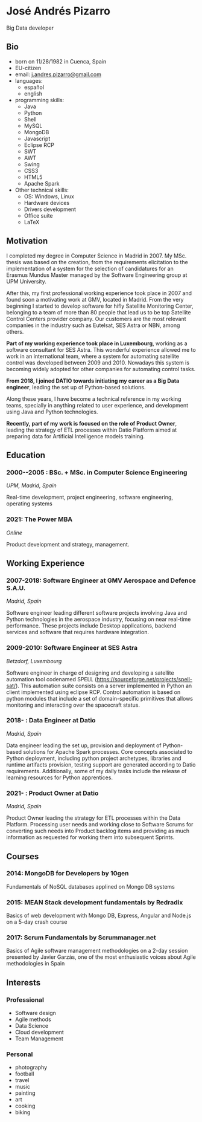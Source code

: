 # José Andrés Pizarro

Big Data developer

## Bio

* born on 11/28/1982 in Cuenca, Spain
* EU-citizen
* email: j.andres.pizarro@gmail.com
* languages:
  * español
  * english
* programming skills:
  * Java
  * Python
  * Shell
  * MySQL
  * MongoDB
  * Javascript
  * Eclipse RCP
  * SWT
  * AWT
  * Swing
  * CSS3
  * HTML5
  * Apache Spark
* Other technical skills:
  * OS: Windows, Linux
  * Hardware devices
  * Drivers development
  * Office suite
  * LaTeX

## Motivation

I completed my degree in Computer Science in Madrid in 2007. My MSc. thesis was based on
the creation, from the requirements elicitation to the implementation of a system for the selection of candidatures for an
Erasmus Mundus Master managed by the Software Engineering group at UPM University.

After this, my first professional working experience took place in 2007 and found soon a motivating work
at GMV, located in Madrid. From the very beginning I started to develop software for hifly Satellite Monitoring Center,
belonging to a team of more than 80 people that lead us to be top Satellite Control Centers provider company.
Our customers are the most relevant companies in the industry such as Eutelsat, SES Astra or NBN, among others.

**Part of my working experience took place in Luxembourg**, working as a software consultant for SES Astra.
This wonderful experience allowed me to work in an international team, where a system for automating satellite control
was developed between 2009 and 2010. Nowadays this system is becoming widely adopted for other companies for automating
control tasks.

**From 2018, I joined DATIO towards initiating my career as a Big Data engineer**, leading the set up of Python-based
solutions.

Along these years, I have become a technical reference in my working teams, specially in anything related
to user experience, and development using Java and Python technologies.

**Recently, part of my work is focused on the role of Product Owner**, leading the strategy of ETL processes within 
Datio Platform aimed at preparing data for Artificial Intelligence models training.

## Education

### 2000--2005 : BSc. + MSc. in **Computer Science Engineering**

_UPM, Madrid, Spain_ 

Real-time development, project engineering, software engineering, operating systems

### 2021: The Power MBA

_Online_

Product development and strategy, management.

## Working Experience

### 2007-2018: Software Engineer at GMV Aerospace and Defence S.A.U.

_Madrid, Spain_

Software engineer leading different software projects involving Java and Python technologies in the aerospace industry, focusing on near real-time performance.
These projects include Desktop applications, backend services and software that requires hardware integration.

### 2009-2010: Software Engineer at SES Astra

_Betzdorf, Luxembourg_

Software engineer in charge of designing and developing a satellite automation tool codenamed SPELL (https://sourceforge.net/projects/spell-sat/).
This automation suite consists on a server implemented in Python an client implemented using eclipse RCP.
Control automation is based on python modules that include a set of domain-specific primitives that allows monitoring and interacting over the
spacecraft status.

### 2018- : Data Engineer at Datio

_Madrid, Spain_

Data engineer leading the set up, provision and deployment of Python-based solutions for Apache Spark processes.
Core concepts associated to Python deployment, including python project archetypes, libraries and runtime artifacts provision, testing support are
generated according to Datio requirements. Additionally, some of my daily tasks include the release of learning resources for Python apprentices.

### 2021- : Product Owner at Datio

_Madrid, Spain_

Product Owner leading the strategy for ETL processes within the Data Platform.
Processing user needs and working close to Software Scrums for converting such needs into Product backlog items and providing as much information as requested for working them into subsequent Sprints.

## Courses

### 2014: MongoDB for Developers by 10gen

Fundamentals of NoSQL databases applined on Mongo DB systems

### 2015: MEAN Stack development fundamentals by Redradix

Basics of web development with Mongo DB, Express, Angular and Node.js on a 5-day crash course

### 2017: Scrum Fundamentals by Scrummanager.net

Basics of Agile software management methodologies on a 2-day session presented by Javier Garzás, one of the most enthusiastic voices about Agile methodologies in Spain

## Interests

### Professional

* Software design
* Agile methods
* Data Science
* Cloud development
* Team Management

### Personal

* photography
* football
* travel
* music
* painting
* art
* cooking
* biking
